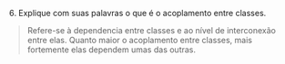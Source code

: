 6. Explique com suas palavras o que é o acoplamento entre classes.
> Refere-se à dependencia entre classes e ao nível de interconexão entre elas. Quanto maior o acoplamento entre classes, mais fortemente elas dependem umas das outras.
